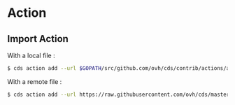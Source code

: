 # Action

## Import Action

With a local file  :

```bash
$ cds action add --url $GOPATH/src/github.com/ovh/cds/contrib/actions/actions/cds-docker-package.hcl
```

With a remote file  :

```bash
$ cds action add --url https://raw.githubusercontent.com/ovh/cds/master/contrib/actions/cds-docker-package.hcl
```
